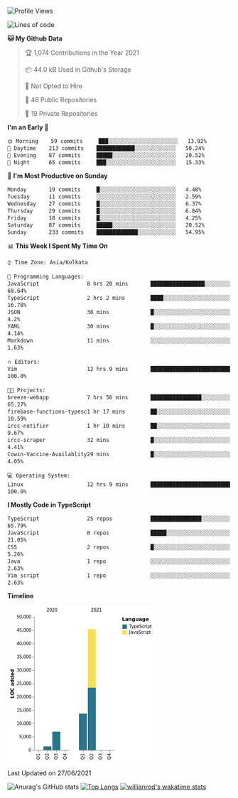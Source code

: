 <!--START_SECTION:waka-->
![Profile Views](http://img.shields.io/badge/Profile%20Views-0-blue)

![Lines of code](https://img.shields.io/badge/From%20Hello%20World%20I%27ve%20Written-67523%20lines%20of%20code-blue)

**🐱 My Github Data** 

> 🏆 1,074 Contributions in the Year 2021
 > 
> 📦 44.0 kB Used in Github's Storage 
 > 
> 🚫 Not Opted to Hire
 > 
> 📜 48 Public Repositories 
 > 
> 🔑 19 Private Repositories  
 > 
**I'm an Early 🐤** 

```text
🌞 Morning    59 commits     ███░░░░░░░░░░░░░░░░░░░░░░   13.92% 
🌆 Daytime    213 commits    ████████████░░░░░░░░░░░░░   50.24% 
🌃 Evening    87 commits     █████░░░░░░░░░░░░░░░░░░░░   20.52% 
🌙 Night      65 commits     ███░░░░░░░░░░░░░░░░░░░░░░   15.33%

```
📅 **I'm Most Productive on Sunday** 

```text
Monday       19 commits     █░░░░░░░░░░░░░░░░░░░░░░░░   4.48% 
Tuesday      11 commits     ░░░░░░░░░░░░░░░░░░░░░░░░░   2.59% 
Wednesday    27 commits     █░░░░░░░░░░░░░░░░░░░░░░░░   6.37% 
Thursday     29 commits     █░░░░░░░░░░░░░░░░░░░░░░░░   6.84% 
Friday       18 commits     █░░░░░░░░░░░░░░░░░░░░░░░░   4.25% 
Saturday     87 commits     █████░░░░░░░░░░░░░░░░░░░░   20.52% 
Sunday       233 commits    █████████████░░░░░░░░░░░░   54.95%

```


📊 **This Week I Spent My Time On** 

```text
⌚︎ Time Zone: Asia/Kolkata

💬 Programming Languages: 
JavaScript               8 hrs 20 mins       █████████████████░░░░░░░░   68.64% 
TypeScript               2 hrs 2 mins        ████░░░░░░░░░░░░░░░░░░░░░   16.78% 
JSON                     30 mins             █░░░░░░░░░░░░░░░░░░░░░░░░   4.2% 
YAML                     30 mins             █░░░░░░░░░░░░░░░░░░░░░░░░   4.14% 
Markdown                 11 mins             ░░░░░░░░░░░░░░░░░░░░░░░░░   1.63%

🔥 Editors: 
Vim                      12 hrs 9 mins       █████████████████████████   100.0%

🐱‍💻 Projects: 
breeze-webapp            7 hrs 56 mins       ████████████████░░░░░░░░░   65.27% 
firebase-functions-typesc1 hr 17 mins        ██░░░░░░░░░░░░░░░░░░░░░░░   10.59% 
ircc-notifier            1 hr 10 mins        ██░░░░░░░░░░░░░░░░░░░░░░░   9.67% 
ircc-scraper             32 mins             █░░░░░░░░░░░░░░░░░░░░░░░░   4.41% 
Cowin-Vaccine-Availablity29 mins             █░░░░░░░░░░░░░░░░░░░░░░░░   4.05%

💻 Operating System: 
Linux                    12 hrs 9 mins       █████████████████████████   100.0%

```

**I Mostly Code in TypeScript** 

```text
TypeScript               25 repos            ████████████████░░░░░░░░░   65.79% 
JavaScript               8 repos             █████░░░░░░░░░░░░░░░░░░░░   21.05% 
CSS                      2 repos             █░░░░░░░░░░░░░░░░░░░░░░░░   5.26% 
Java                     1 repo              ░░░░░░░░░░░░░░░░░░░░░░░░░   2.63% 
Vim script               1 repo              ░░░░░░░░░░░░░░░░░░░░░░░░░   2.63%

```


**Timeline**

![Chart not found](https://raw.githubusercontent.com/wise-introvert/wise-introvert/master/charts/bar_graph.png) 


 Last Updated on 27/06/2021
<!--END_SECTION:waka-->
![Anurag's GitHub stats](https://github-readme-stats.vercel.app/api?username=wise-introvert&count_private=true&show_icons=true)
[![Top Langs](https://github-readme-stats.vercel.app/api/top-langs/?username=wise-introvert&langs_count=10)](https://github.com/anuraghazra/github-readme-stats)
[![willianrod's wakatime stats](https://github-readme-stats.vercel.app/api/wakatime?username=wiseintrovert)](https://github.com/anuraghazra/github-readme-stats)
